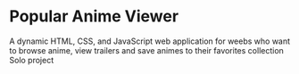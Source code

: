 # Popular Anime Viewer

A dynamic HTML, CSS, and JavaScript web application for weebs who want to browse anime, view trailers and save animes to their favorites collection 
Solo project
